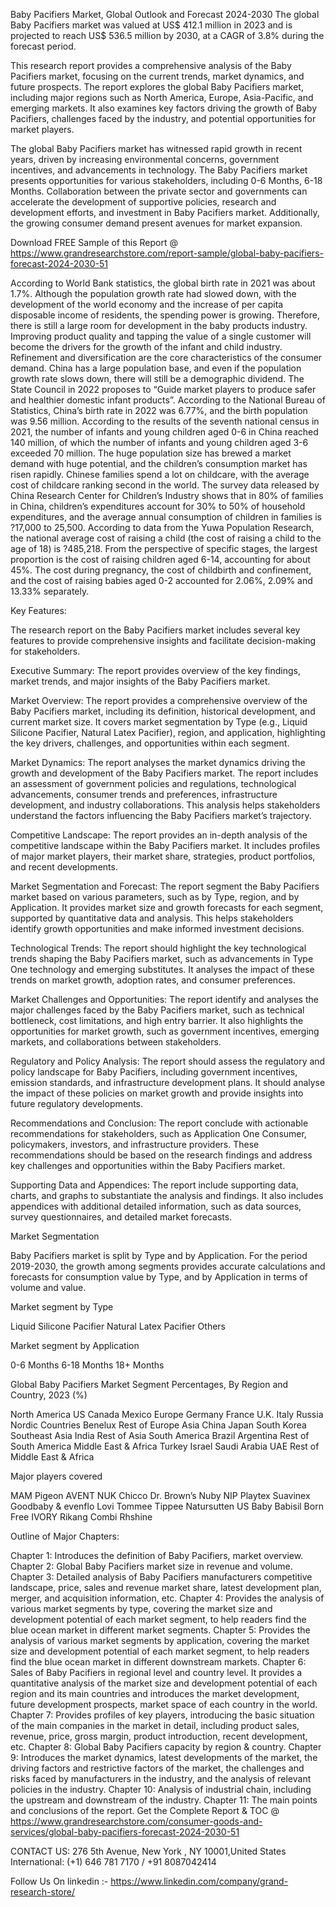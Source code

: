 Baby Pacifiers Market, Global Outlook and Forecast 2024-2030
The global Baby Pacifiers market was valued at US$ 412.1 million in 2023 and is projected to reach US$ 536.5 million by 2030, at a CAGR of 3.8% during the forecast period.

This research report provides a comprehensive analysis of the Baby Pacifiers market, focusing on the current trends, market dynamics, and future prospects. The report explores the global Baby Pacifiers market, including major regions such as North America, Europe, Asia-Pacific, and emerging markets. It also examines key factors driving the growth of Baby Pacifiers, challenges faced by the industry, and potential opportunities for market players.

The global Baby Pacifiers market has witnessed rapid growth in recent years, driven by increasing environmental concerns, government incentives, and advancements in technology. The Baby Pacifiers market presents opportunities for various stakeholders, including 0-6 Months, 6-18 Months. Collaboration between the private sector and governments can accelerate the development of supportive policies, research and development efforts, and investment in Baby Pacifiers market. Additionally, the growing consumer demand present avenues for market expansion.

Download FREE Sample of this Report @ https://www.grandresearchstore.com/report-sample/global-baby-pacifiers-forecast-2024-2030-51

According to World Bank statistics, the global birth rate in 2021 was about 1.7%. Although the population growth rate had slowed down, with the development of the world economy and the increase of per capita disposable income of residents, the spending power is growing. Therefore, there is still a large room for development in the baby products industry. Improving product quality and tapping the value of a single customer will become the drivers for the growth of the infant and child industry. Refinement and diversification are the core characteristics of the consumer demand. China has a large population base, and even if the population growth rate slows down, there will still be a demographic dividend. The State Council in 2022 proposes to “Guide market players to produce safer and healthier domestic infant products”. According to the National Bureau of Statistics, China’s birth rate in 2022 was 6.77%, and the birth population was 9.56 million. According to the results of the seventh national census in 2021, the number of infants and young children aged 0-6 in China reached 140 million, of which the number of infants and young children aged 3-6 exceeded 70 million. The huge population size has brewed a market demand with huge potential, and the children’s consumption market has risen rapidly. Chinese families spend a lot on childcare, with the average cost of childcare ranking second in the world. The survey data released by China Research Center for Children’s Industry shows that in 80% of families in China, children’s expenditures account for 30% to 50% of household expenditures, and the average annual consumption of children in families is ?17,000 to 25,500. According to data from the Yuwa Population Research, the national average cost of raising a child (the cost of raising a child to the age of 18) is ?485,218. From the perspective of specific stages, the largest proportion is the cost of raising children aged 6-14, accounting for about 45%. The cost during pregnancy, the cost of childbirth and confinement, and the cost of raising babies aged 0-2 accounted for 2.06%, 2.09% and 13.33% separately.

Key Features:

The research report on the Baby Pacifiers market includes several key features to provide comprehensive insights and facilitate decision-making for stakeholders.

Executive Summary: The report provides overview of the key findings, market trends, and major insights of the Baby Pacifiers market.

Market Overview: The report provides a comprehensive overview of the Baby Pacifiers market, including its definition, historical development, and current market size. It covers market segmentation by Type (e.g., Liquid Silicone Pacifier, Natural Latex Pacifier), region, and application, highlighting the key drivers, challenges, and opportunities within each segment.

Market Dynamics: The report analyses the market dynamics driving the growth and development of the Baby Pacifiers market. The report includes an assessment of government policies and regulations, technological advancements, consumer trends and preferences, infrastructure development, and industry collaborations. This analysis helps stakeholders understand the factors influencing the Baby Pacifiers market’s trajectory.

Competitive Landscape: The report provides an in-depth analysis of the competitive landscape within the Baby Pacifiers market. It includes profiles of major market players, their market share, strategies, product portfolios, and recent developments.

Market Segmentation and Forecast: The report segment the Baby Pacifiers market based on various parameters, such as by Type, region, and by Application. It provides market size and growth forecasts for each segment, supported by quantitative data and analysis. This helps stakeholders identify growth opportunities and make informed investment decisions.

Technological Trends: The report should highlight the key technological trends shaping the Baby Pacifiers market, such as advancements in Type One technology and emerging substitutes. It analyses the impact of these trends on market growth, adoption rates, and consumer preferences.

Market Challenges and Opportunities: The report identify and analyses the major challenges faced by the Baby Pacifiers market, such as technical bottleneck, cost limitations, and high entry barrier. It also highlights the opportunities for market growth, such as government incentives, emerging markets, and collaborations between stakeholders.

Regulatory and Policy Analysis: The report should assess the regulatory and policy landscape for Baby Pacifiers, including government incentives, emission standards, and infrastructure development plans. It should analyse the impact of these policies on market growth and provide insights into future regulatory developments.

Recommendations and Conclusion: The report conclude with actionable recommendations for stakeholders, such as Application One Consumer, policymakers, investors, and infrastructure providers. These recommendations should be based on the research findings and address key challenges and opportunities within the Baby Pacifiers market.

Supporting Data and Appendices: The report include supporting data, charts, and graphs to substantiate the analysis and findings. It also includes appendices with additional detailed information, such as data sources, survey questionnaires, and detailed market forecasts.

Market Segmentation

Baby Pacifiers market is split by Type and by Application. For the period 2019-2030, the growth among segments provides accurate calculations and forecasts for consumption value by Type, and by Application in terms of volume and value.

Market segment by Type

Liquid Silicone Pacifier
Natural Latex Pacifier
Others

Market segment by Application

0-6 Months
6-18 Months
18+ Months

Global Baby Pacifiers Market Segment Percentages, By Region and Country, 2023 (%)

North America
US
Canada
Mexico
Europe
Germany
France
U.K.
Italy
Russia
Nordic Countries
Benelux
Rest of Europe
Asia
China
Japan
South Korea
Southeast Asia
India
Rest of Asia
South America
Brazil
Argentina
Rest of South America
Middle East & Africa
Turkey
Israel
Saudi Arabia
UAE
Rest of Middle East & Africa

Major players covered

MAM
Pigeon
AVENT
NUK
Chicco
Dr. Brown’s
Nuby
NIP
Playtex
Suavinex
Goodbaby & evenflo
Lovi
Tommee Tippee
Natursutten
US Baby
Babisil
Born Free
IVORY
Rikang
Combi
Rhshine

Outline of Major Chapters:

Chapter 1: Introduces the definition of Baby Pacifiers, market overview.
Chapter 2: Global Baby Pacifiers market size in revenue and volume.
Chapter 3: Detailed analysis of Baby Pacifiers manufacturers competitive landscape, price, sales and revenue market share, latest development plan, merger, and acquisition information, etc.
Chapter 4: Provides the analysis of various market segments by type, covering the market size and development potential of each market segment, to help readers find the blue ocean market in different market segments.
Chapter 5: Provides the analysis of various market segments by application, covering the market size and development potential of each market segment, to help readers find the blue ocean market in different downstream markets.
Chapter 6: Sales of Baby Pacifiers in regional level and country level. It provides a quantitative analysis of the market size and development potential of each region and its main countries and introduces the market development, future development prospects, market space of each country in the world.
Chapter 7: Provides profiles of key players, introducing the basic situation of the main companies in the market in detail, including product sales, revenue, price, gross margin, product introduction, recent development, etc.
Chapter 8: Global Baby Pacifiers capacity by region & country.
Chapter 9: Introduces the market dynamics, latest developments of the market, the driving factors and restrictive factors of the market, the challenges and risks faced by manufacturers in the industry, and the analysis of relevant policies in the industry.
Chapter 10: Analysis of industrial chain, including the upstream and downstream of the industry.
Chapter 11: The main points and conclusions of the report.
Get the Complete Report & TOC @ https://www.grandresearchstore.com/consumer-goods-and-services/global-baby-pacifiers-forecast-2024-2030-51

CONTACT US:
276 5th Avenue, New York , NY 10001,United States
International: (+1) 646 781 7170 / +91 8087042414

Follow Us On linkedin :- https://www.linkedin.com/company/grand-research-store/
